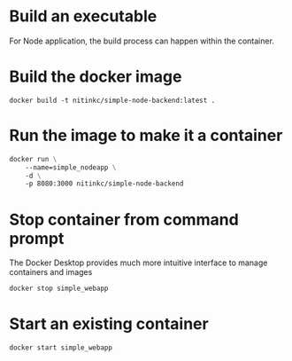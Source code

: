 # Build an executable

For Node application, the build process can happen within the container.

# Build the docker image

```shell
docker build -t nitinkc/simple-node-backend:latest .
```

# Run the image to make it a container

```dockerfile
docker run \
	--name=simple_nodeapp \
	-d \
	-p 8080:3000 nitinkc/simple-node-backend
```

# Stop container from command prompt

The Docker Desktop provides much more intuitive interface to manage containers and images

```dockerfile
docker stop simple_webapp
```

# Start an existing container 

```dockerfile
docker start simple_webapp
```